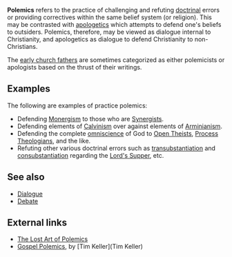 **Polemics** refers to the practice of challenging and refuting
[doctrinal](Doctrine "Doctrine") errors or providing correctives
within the same belief system (or religion). This may be contrasted
with [apologetics](Apologetics "Apologetics") which attempts to
defend one's beliefs to outsiders. Polemics, therefore, may be
viewed as dialogue internal to Christianity, and apologetics as
dialogue to defend Christianity to non-Christians.

The
[early church fathers](Early_church_fathers "Early church fathers")
are sometimes categorized as either polemicists or apologists based
on the thrust of their writings.

## Examples

The following are examples of practice polemics:

-   Defending [Monergism](Monergism "Monergism") to those who are
    [Synergists](Synergism "Synergism").
-   Defending elements of [Calvinism](Calvinism "Calvinism") over
    against elements of [Arminianism](Arminianism "Arminianism").
-   Defending the complete
    [omniscience](Omniscience_of_God "Omniscience of God") of God to
    [Open Theists](Open_Theism "Open Theism"),
    [Process Theologians](Process_theology "Process theology"), and the
    like.
-   Refuting other various doctrinal errors such as
    [transubstantiation](Transubstantiation "Transubstantiation") and
    [consubstantiation](Consubstantiation "Consubstantiation")
    regarding the [Lord's Supper](Lord's_Supper "Lord's Supper"), etc.

## See also

-   [Dialogue](index.php?title=Dialogue&action=edit&redlink=1 "Dialogue (page does not exist)")
-   [Debate](index.php?title=Debate&action=edit&redlink=1 "Debate (page does not exist)")

## External links

-   [The Lost Art of Polemics](http://www.frontlinemin.org/chapter3.asp)
-   [Gospel Polemics](http://thegospelcoalition.org/blogs/tgc/2011/09/20/gospel-polemics-part-1/), by [Tim Keller](Tim Keller)